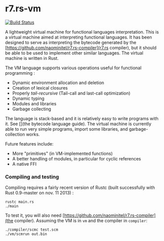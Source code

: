r7.rs-vm
========

[![Build Status](https://travis-ci.org/naominitel/r7.rs-vm.png)](https://travis-ci.org/naominitel/r7.rs-vm)

A lightweight virtual machine for functional languages interpretation.
This is a virtual machine aimed at interpreting functional languages. It has been designed to serve as interpreting the
bytecode generated by the [https://github.com/naominitel/r7.rs-compiler](r7.rs compiler), but it should be able to be
used to implement other similar languages. The virtual machine is written in Rust.

The VM language supports various operations useful for functional programming :
* Dynamic environment allocation and deletion
* Creation of lexical closures
* Properly *tail-recursive* (Tail-call and last-call optimization)
* Dynamic typing
* Modules and libraries
* Garbage collecting

The language is stack-based and it is relatively easy to write programs with it. See [](the bytecode language guide).
The virtual machine is currently able to run very simple programs, import some libraries, and garbage-collection works.

Future features include:
* More "primitives" (in VM-implemented functions)
* A better handling of modules, in particular for cyclic references
* A native FFI

### Compiling and testing

Compiling requires a fairly recent version of Rustc (built successfully with Rust 0.9-master on nov. 11 2013) :

```
rustc main.rs
./main
```

To test it, you will also need [https://github.com/naominitel/r7.rs-compiler](the compiler).
Assuming the VM is in ```vm``` and the compiler in ```compiler```:

```
./compiler/scmc test.scm
./vm/scmrun out.bin
```
